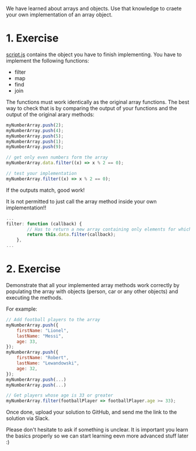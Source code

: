 We have learned about arrays and objects. Use that knowledge to craete your own implementation of an array object.

# 1. Exercise

[script.js](./scripts/script.js) contains the object you have to finish implementing. You have to implement the following functions:

-   filter
-   map
-   find
-   join

The functions must work identically as the original array functions. The best way to check that is by comparing the output of your functions and the output of the original arary methods:

```js
myNumberArray.push(2);
myNumberArray.push(4);
myNumberArray.push(5);
myNumberArray.push(1);
myNumberArray.push(9);

// get only even numbers form the array
myNumberArray.data.filter((x) => x % 2 == 0);

// test your implementation
myNumberArray.filter((x) => x % 2 == 0);
```

If the outputs match, good work!

It is not permitted to just call the array method inside your own implementation!!

```js
...
filter: function (callback) {
        // Has to return a new array containing only elements for which the callback function returns true.
        return this.data.filter(callback);
    },
...
```

# 2. Exercise

Demonstrate that all your implemented array methods work correctly by populating the array with objects (person, car or any other objects) and executing the methods.

For example:

```js
// Add football players to the array
myNumberArray.push({
    firstName: "Lionel",
    lastName: "Messi",
    age: 33,
});
myNumberArray.push({
    firstName: "Robert",
    lastName: "Lewandowski",
    age: 32,
});
myNumberArray.push(...)
myNumberArray.push(...)

// Get players whose age is 33 or greater
myNumberArray.filter(footballPlayer => footballPlayer.age >= 33);
```

Once done, upload your solution to GitHub, and send me the link to the solution via Slack.

Please don't hesitate to ask if something is unclear. It is important you learn the basics properly so we can start learning eevn more advanced stuff later :)
